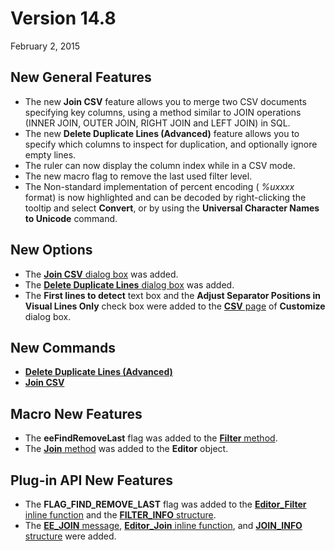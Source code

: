 # Version 14.8

February 2, 2015

## New General Features

- The new **Join CSV** feature allows you to merge two CSV documents specifying key columns, using a method similar to JOIN operations (INNER JOIN, OUTER JOIN, RIGHT JOIN and LEFT
JOIN) in SQL.
- The new **Delete Duplicate Lines (Advanced)** feature allows you to specify which columns to inspect for duplication, and optionally ignore empty lines.
- The ruler can now display the column index while in a CSV mode.
- The new macro flag to remove the last used filter level.
- The Non-standard implementation of percent encoding ( _%uxxxx_ format) is now highlighted and can be decoded by right-clicking the tooltip and select **Convert**, or by using the **Universal Character Names to Unicode** command.

## New Options

- The [**Join CSV** dialog box](../dlg/join_csv/index) was added.
- The [**Delete Duplicate Lines** dialog box](../dlg/delete_duplicate_advanced/index) was added.
- The **First lines to detect** text box and the **Adjust Separator Positions in Visual Lines Only** check box were added to the
[**CSV** page](../dlg/customize/csv/index) of **Customize** dialog box.

## New Commands

- **[Delete Duplicate Lines (Advanced)](../cmd/sort/delete_duplicate_advanced)**
- **[Join CSV](../cmd/csv/join_csv)**

## Macro New Features

- The **eeFindRemoveLast** flag was added to the [**Filter** method](../macro/document/filter).
- The [**Join** method](../macro/editor/join) was added to the **Editor** object.

## Plug-in API New Features

- The **FLAG\_FIND\_REMOVE\_LAST** flag was added to the [**Editor\_Filter** inline function](../plugin/macro/editor_filter) and the
[**FILTER\_INFO** structure](../plugin/structure/filter_info).
- The [**EE\_JOIN** message](../plugin/message/ee_join), [**Editor\_Join** inline function](../plugin/macro/editor_join), and
[**JOIN\_INFO** structure](../plugin/structure/join_info) were added.
